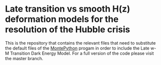# Late transition vs smooth H(z) deformation models for the resolution of the Hubble crisis

This is the repository that contains the relevant files that need to substitute the default files of the [MontePython](https://github.com/brinckmann/montepython_public) progam in order to include the Late w-M Transition Dark Energy Model. For a full version of the code please visit the master branch.

